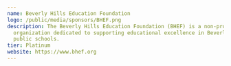 ```yaml
---
name: Beverly Hills Education Foundation
logo: /public/media/sponsors/BHEF.png
description: The Beverly Hills Education Foundation (BHEF) is a non-profit
  organization dedicated to supporting educational excellence in Beverly Hills
  public schools.
tier: Platinum
website: https://www.bhef.org
---
```

